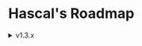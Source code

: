 # Hascal's Roadmap 

<details>
<summary>v1.3.x</summary>

### Language
- js backend(`hascal2js`)

- lambdas :
```
var mythread = thread(@(1000,true){
    print("hi")
})
```
- generate html doc from a code

### Standard Library
- `thread` library

### Library Manager
- unistall library option

### Other
- redesign logo

</details>

